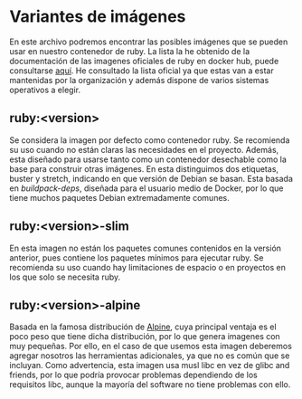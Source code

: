# Variantes de imágenes

En este archivo podremos encontrar las posibles imágenes que se pueden usar en nuestro contenedor de ruby. La lista la he obtenido de la documentación de las imagenes oficiales de ruby en docker hub, puede consultarse [aquí](https://hub.docker.com/_/ruby). He consultado la lista oficial ya que estas van a estar mantenidas por la organización y además dispone de varios sistemas operativos a elegir.

## ruby:\<version\>

Se considera la imagen por defecto como contenedor ruby. Se recomienda su uso cuando no están claras las necesidades en el proyecto. Además, esta diseñado para usarse tanto como un contenedor desechable como la base para construir otras imágenes. En esta distinguimos dos etiquetas, buster y stretch, indicando en que versión de Debian se basan. Esta basada en *buildpack-deps*, diseñada para el usuario medio de Docker, por lo que tiene muchos paquetes Debian extremadamente comunes.

## ruby:\<version\>-slim

En esta imagen no están los paquetes comunes contenidos en la versión anterior, pues contiene los paquetes mínimos para ejecutar ruby. Se recomienda su uso cuando hay limitaciones de espacio o en proyectos en los que solo se necesita ruby.

## ruby:\<version\>-alpine

Basada en la famosa distribución de [Alpine](https://alpinelinux.org/), cuya principal ventaja es el poco peso que tiene dicha distribución, por lo que genera imagenes con muy pequeñas. Por ello, en el caso de que usemos esta imagen deberemos agregar nosotros las herramientas adicionales, ya que no es común que se incluyan. Como advertencia, esta imagen usa musl libc en vez de glibc and friends, por lo que podría provocar problemas dependiendo de los requisitos libc, aunque la mayoría del software no tiene problemas con ello.